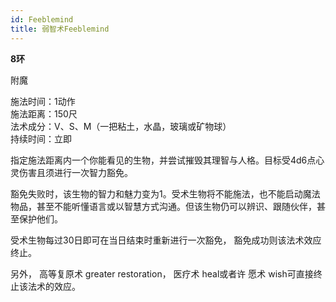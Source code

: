 ```yaml
---
id: Feeblemind
title: 弱智术Feeblemind
---
```


**8环**

附魔

施法时间：1动作  
施法距离：150尺  
法术成分：V、S、M（一把粘土，水晶，玻璃或矿物球）  
持续时间：立即  


指定施法距离内一个你能看见的生物，并尝试摧毁其理智与人格。目标受4d6点心灵伤害且须进行一次智力豁免。


豁免失败时，该生物的智力和魅力变为1。受术生物将不能施法，也不能启动魔法物品，甚至不能听懂语言或以智慧方式沟通。但该生物仍可以辨识、跟随伙伴，甚至保护他们。








受术生物每过30日即可在当日结束时重新进行一次豁免，
豁免成功则该法术效应终止。


另外，
高等复原术
greater restoration，
医疗术
heal或者许
愿术
wish可直接终止该法术的效应。
